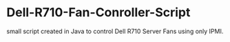 # Dell-R710-Fan-Conroller-Script
small script created in Java to control Dell R710 Server Fans using only IPMI.
